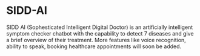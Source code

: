 # SIDD-AI
SIDD AI (Sophesticated Intelligent Digital Doctor) is an artificially intelligent symptom checker chatbot  with the capability 
to detect 7 diseases and give a brief overview of their treatment. More features like voice recognition, ability to speak, booking 
healthcare appointments will soon be added.
